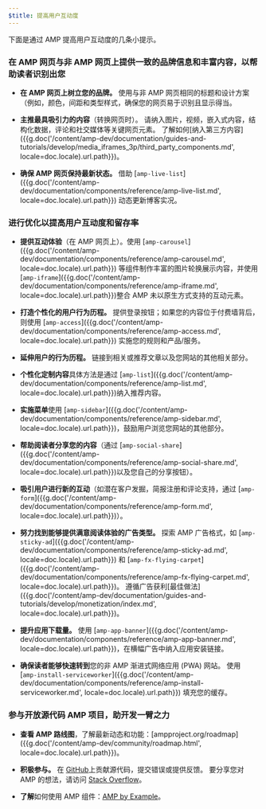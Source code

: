 ```yaml
---
$title: 提高用户互动度
---
```


下面是通过 AMP 提高用户互动度的几条小提示。

### 在 AMP 网页与非 AMP 网页上提供一致的品牌信息和丰富内容，以帮助读者识别出您

- **在 AMP 网页上树立您的品牌。** 使用与非 AMP 网页相同的标题和设计方案（例如，颜色，间距和类型样式，确保您的网页易于识别且显示得当。

- **主推最具吸引力的内容**（转换网页时）。 请纳入图片，视频，嵌入式内容，结构化数据，评论和社交媒体等关键网页元素。 了解如何[纳入第三方内容]({{g.doc('/content/amp-dev/documentation/guides-and-tutorials/develop/media_iframes_3p/third_party_components.md', locale=doc.locale).url.path}})。

- **确保 AMP 网页保持最新状态。** 借助 [`amp-live-list`]({{g.doc('/content/amp-dev/documentation/components/reference/amp-live-list.md', locale=doc.locale).url.path}}) 动态更新博客实况。

### 进行优化以提高用户互动度和留存率

- **提供互动体验**（在 AMP 网页上）。使用 [`amp-carousel`]({{g.doc('/content/amp-dev/documentation/components/reference/amp-carousel.md', locale=doc.locale).url.path}}) 等组件制作丰富的图片轮换展示内容，并使用 [`amp-iframe`]({{g.doc('/content/amp-dev/documentation/components/reference/amp-iframe.md', locale=doc.locale).url.path}})整合 AMP 未以原生方式支持的互动元素。

- **打造个性化的用户行为历程。** 提供登录按钮；如果您的内容位于付费墙背后，则使用 [`amp-access`]({{g.doc('/content/amp-dev/documentation/components/reference/amp-access.md', locale=doc.locale).url.path}}) 实施您的规则和产品/服务。

- **延伸用户的行为历程。** 链接到相关或推荐文章以及您网站的其他相关部分。

- **个性化定制内容**具体方法是通过 [`amp-list`]({{g.doc('/content/amp-dev/documentation/components/reference/amp-list.md', locale=doc.locale).url.path}})纳入推荐内容。

- **实施菜单**使用 [`amp-sidebar`]({{g.doc('/content/amp-dev/documentation/components/reference/amp-sidebar.md', locale=doc.locale).url.path}})，鼓励用户浏览您网站的其他部分。

- **帮助阅读者分享您的内容**（通过 [`amp-social-share`]({{g.doc('/content/amp-dev/documentation/components/reference/amp-social-share.md', locale=doc.locale).url.path}})以及您自己的分享按钮）。

- **吸引用户进行新的互动**（如潜在客户发掘，简报注册和评论支持，通过 [`amp-form`]({{g.doc('/content/amp-dev/documentation/components/reference/amp-form.md', locale=doc.locale).url.path}})）。

- **努力找到能够提供满意阅读体验的广告类型。** 探索 AMP 广告格式，如 [`amp-sticky-ad`]({{g.doc('/content/amp-dev/documentation/components/reference/amp-sticky-ad.md', locale=doc.locale).url.path}}) 和 [`amp-fx-flying-carpet`]({{g.doc('/content/amp-dev/documentation/components/reference/amp-fx-flying-carpet.md', locale=doc.locale).url.path}})。 遵循广告获利[最佳做法]({{g.doc('/content/amp-dev/documentation/guides-and-tutorials/develop/monetization/index.md', locale=doc.locale).url.path}})。

- **提升应用下载量。** 使用 [`amp-app-banner`]({{g.doc('/content/amp-dev/documentation/components/reference/amp-app-banner.md', locale=doc.locale).url.path}})，在横幅广告中纳入应用安装链接。

- **确保读者能够快速转到**您的非 AMP 渐进式网络应用 (PWA) 网站。 使用 [`amp-install-serviceworker`]({{g.doc('/content/amp-dev/documentation/components/reference/amp-install-serviceworker.md', locale=doc.locale).url.path}}) 填充您的缓存。

### 参与开放源代码 AMP 项目，助开发一臂之力

- **查看 AMP 路线图**，了解最新动态和功能：[ampproject.org/roadmap]({{g.doc('/content/amp-dev/community/roadmap.html', locale=doc.locale).url.path}})。

- **积极参与。**
在 [GitHub](https://github.com/ampproject/amphtml/blob/master/CONTRIBUTING.md)上贡献源代码，提交错误或提供反馈。 要分享您对 AMP 的想法，请访问 [Stack Overflow](https://stackoverflow.com/questions/tagged/amp-html)。

- **了解**如何使用 AMP 组件：[AMP by Example](https://ampbyexample.com/)。
